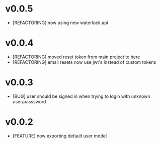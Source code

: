 # v0.0.5
* [REFACTORING] now using new waterlock api

# v0.0.4
* [REFACTORING] moved reset token from main project to here
* [REFACTORING] email resets now use jwt's instead of custom tokens

# v0.0.3
* [BUG] user should be signed in when trying to login with unknown user/passsword

# v0.0.2
* [FEATURE] now exporting default user model